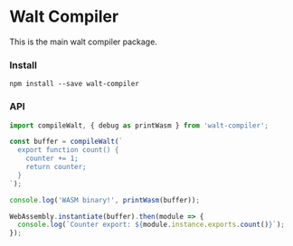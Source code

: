# Walt Compiler
This is the main walt compiler package.

### Install

`npm install --save walt-compiler`

### API

```js
import compileWalt, { debug as printWasm } from 'walt-compiler';

const buffer = compileWalt(`
  export function count() {
    counter += 1;
    return counter;
  }
`);

console.log('WASM binary!', printWasm(buffer));

WebAssembly.instantiate(buffer).then(module => {
  console.log(`Counter export: ${module.instance.exports.count()}`);
});
```
